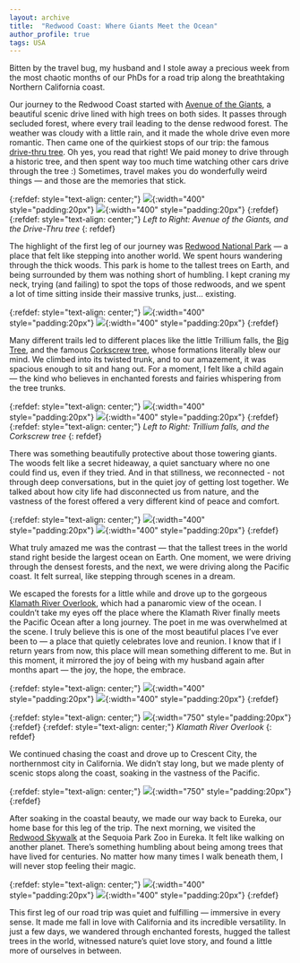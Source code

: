 ```yaml
---
layout: archive
title:  "Redwood Coast: Where Giants Meet the Ocean"
author_profile: true
tags: USA
---
```


Bitten by the travel bug, my husband and I stole away a precious week from the most chaotic months of our PhDs for a road trip along the breathtaking Northern California coast. 

Our journey to the Redwood Coast started with [Avenue of the Giants](https://www.visitredwoods.com/explore-the-redwoods/avenue-of-the-giants/), a beautiful scenic drive lined with high trees on both sides. It passes through secluded forest, where every trail leading to the dense redwood forest. The weather was cloudy with a little rain, and it made the whole drive even more romantic. Then came one of the quirkiest stops of our trip: the famous [drive-thru tree](https://www.drivethrutree.com/). Oh yes, you read that right! We paid money to drive through a historic tree, and then spent way too much time watching other cars drive through the tree :) Sometimes, travel makes you do wonderfully weird things — and those are the memories that stick.

{:refdef: style="text-align: center;"}
![](/images/Redwood1.jpg){:width="400" style="padding:20px"}
![](/images/Redwood2.jpg){:width="400" style="padding:20px"}
{:refdef}
{:refdef: style="text-align: center;"}
*Left to Right: Avenue of the Giants, and the Drive-Thru tree*
{: refdef}

The highlight of the first leg of our journey was [Redwood National Park](https://www.nps.gov/redw/index.htm) — a place that felt like stepping into another world. We spent hours wandering through the thick woods.  This park is home to the tallest trees on Earth, and being surrounded by them was nothing short of humbling. I kept craning my neck, trying (and failing) to spot the tops of those redwoods, and we spent a lot of time sitting inside their massive trunks, just... existing. 

{:refdef: style="text-align: center;"}
![](/images/Redwood5.jpg){:width="400" style="padding:20px"}
![](/images/Redwood6.jpg){:width="400" style="padding:20px"}
{:refdef}

Many different trails led to different places like the little Trillium falls, the [Big Tree](http://famousredwoods.com/big_tree/), and the famous [Corkscrew tree](http://famousredwoods.com/corkscrew/), whose formations literally blew our mind. We climbed into its twisted trunk, and to our amazement, it was spacious enough to sit and hang out. For a moment, I felt like a child again — the kind who believes in enchanted forests and fairies whispering from the tree trunks. 

{:refdef: style="text-align: center;"}
![](/images/Redwood3.jpg){:width="400" style="padding:20px"}
![](/images/Redwood7.jpg){:width="400" style="padding:20px"}
{:refdef}
{:refdef: style="text-align: center;"}
*Left to Right: Trillium falls, and the Corkscrew tree*
{: refdef}

There was something beautifully protective about those towering giants. The woods felt like a secret hideaway, a quiet sanctuary where no one could find us, even if they tried. And in that stillness, we reconnected - not through deep conversations, but in the quiet joy of getting lost together. We talked about how city life had disconnected us from nature, and the vastness of the forest offered a very different kind of peace and comfort. 

{:refdef: style="text-align: center;"}
![](/images/Redwood4.jpg){:width="400" style="padding:20px"}
![](/images/Redwood8.jpg){:width="400" style="padding:20px"}
{:refdef}

What truly amazed me was the contrast — that the tallest trees in the world stand right beside the largest ocean on Earth. One moment, we were driving through the densest forests, and the next, we were driving along the Pacific coast. It felt surreal, like stepping through scenes in a dream.

We escaped the forests for a little while and drove up to the gorgeous [Klamath River Overlook](https://www.nps.gov/places/klamathriveroverlook.htm), which had a panaromic view of the ocean. I couldn’t take my eyes off the place where the Klamath River finally meets the Pacific Ocean after a long journey. The poet in me was overwhelmed at the scene. I truly believe this is one of the most beautiful places I’ve ever been to — a place that quietly celebrates love and reunion. I know that if I return years from now, this place will mean something different to me. But in this moment, it mirrored the joy of being with my husband again after months apart — the joy, the hope, the embrace. 

{:refdef: style="text-align: center;"}
![](/images/Redwood9.jpg){:width="400" style="padding:20px"}
![](/images/Redwood10.jpg){:width="400" style="padding:20px"}
{:refdef}

{:refdef: style="text-align: center;"}
![](/images/Redwood14.jpg){:width="750" style="padding:20px"}
{:refdef}
{:refdef: style="text-align: center;"}
*Klamath River Overlook*
{: refdef}

We continued chasing the coast and drove up to Crescent City, the northernmost city in California. We didn’t stay long, but we made plenty of scenic stops along the coast, soaking in the vastness of the Pacific.	

{:refdef: style="text-align: center;"}
![](/images/Redwood11.jpg){:width="750" style="padding:20px"}
{:refdef}

After soaking in the coastal beauty, we made our way back to Eureka, our home base for this leg of the trip. The next morning, we visited the [Redwood Skywalk](https://redwoodskywalk.com/) at the Sequoia Park Zoo in Eureka. It felt like walking on another planet. There’s something humbling about being among trees that have lived for centuries. No matter how many times I walk beneath them, I will never stop feeling their magic. 

{:refdef: style="text-align: center;"}
![](/images/Redwood12.jpg){:width="400" style="padding:20px"}
![](/images/Redwood13.jpg){:width="400" style="padding:20px"}
{:refdef}

This first leg of our road trip was quiet and fulfilling — immersive in every sense. It made me fall in love with California and its incredible versatility. In just a few days, we wandered through enchanted forests, hugged the tallest trees in the world, witnessed nature’s quiet love story, and found a little more of ourselves in between.
